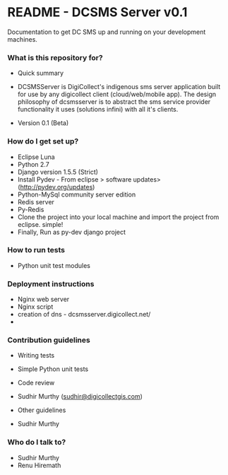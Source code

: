 # README - DCSMS Server v0.1 #

Documentation to get DC SMS up and running on your development machines.

### What is this repository for? ###

* Quick summary
 - DCSMSServer is DigiCollect's indigenous sms server application built for use by any digicollect client (cloud/web/mobile app). The design philosophy of dcsmsserver is to abstract the sms service provider functionality it uses (solutions infini) with all it's clients.

* Version 0.1 (Beta)

### How do I get set up? ###

* Eclipse Luna
* Python 2.7
* Django version 1.5.5 (Strict)
* Install Pydev - From eclipse > software updates> (http://pydev.org/updates)
* Python-MySql community server edition
* Redis server
* Py-Redis
* Clone the project into your local machine and import the project from eclipse. simple!
* Finally, Run as py-dev django project

### How to run tests
* Python unit test modules

### Deployment instructions
* Nginx web server
* Nginx script
* creation of dns - dcsmsserver.digicollect.net/
*
### Contribution guidelines ###

* Writing tests
- Simple Python unit tests

* Code review
- Sudhir Murthy (sudhir@digicollectgis.com)

* Other guidelines
- Sudhir Murthy

### Who do I talk to? ###

* Sudhir Murthy
* Renu Hiremath